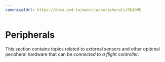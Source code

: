 ```yaml
---
canonicalUrl: https://docs.px4.io/main/ja/peripherals/README
---
```


# Peripherals

This section contains topics related to external sensors and other optional peripheral hardware that can be *connected to a flight controller*.

